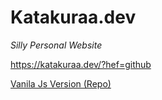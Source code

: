 # Katakuraa.dev

*Silly Personal Website*

https://katakuraa.dev/?hef=github

[Vanila Js Version (Repo)](https://github.com/dkvilo/astronaut-in-space)


